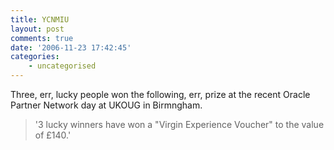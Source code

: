 ```yaml
---
title: YCNMIU
layout: post
comments: true
date: '2006-11-23 17:42:45'
categories:
    - uncategorised
---
```


Three, err, lucky people won the following, err, prize at the recent
Oracle Partner Network day at UKOUG in Birmngham.
> '3 lucky winners have won a "Virgin Experience Voucher" to the value
> of &pound;140.'
